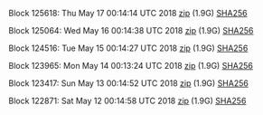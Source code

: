 Block 125618: Thu May 17 00:14:14 UTC 2018 [zip](https://dash-bootstrap.ams3.digitaloceanspaces.com/testnet/2018-05-17/bootstrap.dat.zip) (1.9G) [SHA256](https://dash-bootstrap.ams3.digitaloceanspaces.com/testnet/2018-05-17/sha256.txt)

Block 125064: Wed May 16 00:14:38 UTC 2018 [zip](https://dash-bootstrap.ams3.digitaloceanspaces.com/testnet/2018-05-16/bootstrap.dat.zip) (1.9G) [SHA256](https://dash-bootstrap.ams3.digitaloceanspaces.com/testnet/2018-05-16/sha256.txt)

Block 124516: Tue May 15 00:14:27 UTC 2018 [zip](https://dash-bootstrap.ams3.digitaloceanspaces.com/testnet/2018-05-15/bootstrap.dat.zip) (1.9G) [SHA256](https://dash-bootstrap.ams3.digitaloceanspaces.com/testnet/2018-05-15/sha256.txt)

Block 123965: Mon May 14 00:13:24 UTC 2018 [zip](https://dash-bootstrap.ams3.digitaloceanspaces.com/testnet/2018-05-14/bootstrap.dat.zip) (1.9G) [SHA256](https://dash-bootstrap.ams3.digitaloceanspaces.com/testnet/2018-05-14/sha256.txt)

Block 123417: Sun May 13 00:14:52 UTC 2018 [zip](https://dash-bootstrap.ams3.digitaloceanspaces.com/testnet/2018-05-13/bootstrap.dat.zip) (1.9G) [SHA256](https://dash-bootstrap.ams3.digitaloceanspaces.com/testnet/2018-05-13/sha256.txt)

Block 122871: Sat May 12 00:14:58 UTC 2018 [zip](https://dash-bootstrap.ams3.digitaloceanspaces.com/testnet/2018-05-12/bootstrap.dat.zip) (1.9G) [SHA256](https://dash-bootstrap.ams3.digitaloceanspaces.com/testnet/2018-05-12/sha256.txt)
